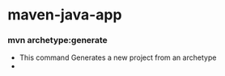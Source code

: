 # maven-java-app

### mvn archetype:generate 
- This command Generates a new project from an archetype
- 